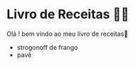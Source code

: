 # Livro de Receitas :man_cook:

Olá ! bem vindo ao meu livro de receitas:wave: 

- strogonoff de frango   
- pavê 

